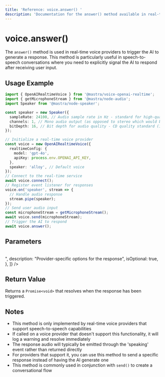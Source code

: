 ```yaml
---
title: 'Reference: voice.answer() '
description: 'Documentation for the answer() method available in real-time voice providers, which triggers the voice provider to generate a response.'
---
```


# voice.answer()

The `answer()` method is used in real-time voice providers to trigger the AI to generate a response. This method is particularly useful in speech-to-speech conversations where you need to explicitly signal the AI to respond after receiving user input.

## Usage Example

```typescript
import { OpenAIRealtimeVoice } from '@mastra/voice-openai-realtime';
import { getMicrophoneStream } from '@mastra/node-audio';
import Speaker from '@mastra/node-speaker';

const speaker = new Speaker({
  sampleRate: 24100, // Audio sample rate in Hz - standard for high-quality audio on MacBook Pro
  channels: 1, // Mono audio output (as opposed to stereo which would be 2)
  bitDepth: 16, // Bit depth for audio quality - CD quality standard (16-bit resolution)
});

// Initialize a real-time voice provider
const voice = new OpenAIRealtimeVoice({
  realtimeConfig: {
    model: 'gpt-4o',
    apiKey: process.env.OPENAI_API_KEY,
  },
  speaker: 'alloy', // Default voice
});
// Connect to the real-time service
await voice.connect();
// Register event listener for responses
voice.on('speaker', stream => {
  // Handle audio response
  stream.pipe(speaker);
});
// Send user audio input
const microphoneStream = getMicrophoneStream();
await voice.send(microphoneStream);
// Trigger the AI to respond
await voice.answer();
```

## Parameters

<br />
<PropertiesTable
  content={[
    {
      name: "options",
      type: "Record<string, unknown>",
      description: "Provider-specific options for the response",
      isOptional: true,
    },
  ]}
/>

## Return Value

Returns a `Promise<void>` that resolves when the response has been triggered.

## Notes

- This method is only implemented by real-time voice providers that support speech-to-speech capabilities
- If called on a voice provider that doesn't support this functionality, it will log a warning and resolve immediately
- The response audio will typically be emitted through the 'speaking' event rather than returned directly
- For providers that support it, you can use this method to send a specific response instead of having the AI generate one
- This method is commonly used in conjunction with `send()` to create a conversational flow

